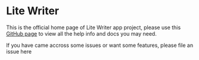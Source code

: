 # Lite Writer 

This is the official home page of Lite Writer app project, please use this [GitHub page](https://onelitecore.github.io/LiteWriter/en/posts/welcome/) to view all the help info and docs you may need.

If you have came accross some issues or want some features, please file an issue here